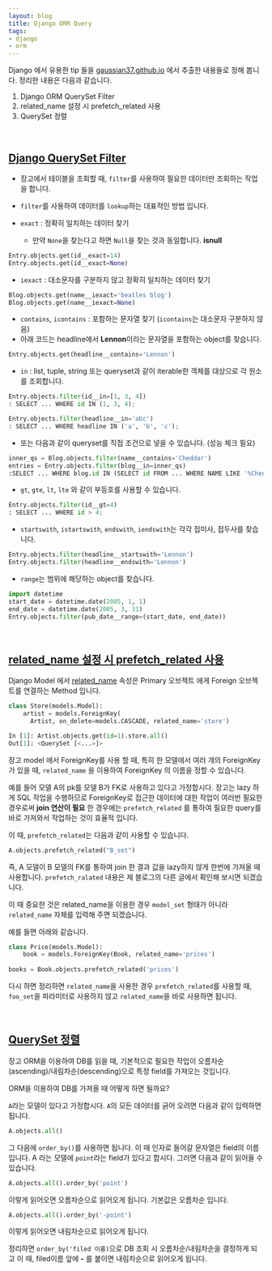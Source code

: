```yaml
---
layout: blog
title: Django ORM Query
tags:
- django
- orm
---
```


Django 에서 유용한 tip 들을 [gaussian37.github.io](https://gaussian37.github.io/) 에서 추출한 내용들로 정해 봅니다. 정리한 내용은 다음과 같습니다.

1. Django ORM QuerySet Filter
2. related_name 설정 시 prefetch_related 사용
3. QuerySet 정렬

<br>

## [Django QuerySet Filter](https://gaussian37.github.io/python-django-django-query-set/)

+ 장고에서 테이블을 조회할 때, `filter`를 사용하여 필요한 데이터만 조회하는 작업을 합니다.
+ `filter`를 사용하여 데이터를 `lookup`하는 대표적인 방법 입니다.

+ `exact` : 정확히 일치하는 데이터 찾기
    + 만약 `None`을 찾는다고 하면 `Null`을 찾는 것과 동일합니다. **isnull**

```python
Entry.objects.get(id__exact=14)
Entry.objects.get(id__exact=None)
``` 

+ `iexact` : 대소문자를 구분하지 않고 정확히 일치하는 데이터 찾기

```python
Blog.objects.get(name__iexact='beatles blog')
Blog.objects.get(name__iexact=None)
```

+ `contains`, `icontains` : 포함하는 문자열 찾기 (`icontains`는 대소문자 구분하지 않음)
+ 아래 코드는 headline에서 **Lennon**이라는 문자열을 포함하는 object를 찾습니다.

```python
Entry.objects.get(headline__contains='Lennon')
```

+ `in` : list, tuple, string 또는 queryset과 같이 iterable한 객체를 대상으로 각 원소를 조회합니다.

```python
Entry.objects.filter(id__in=[1, 3, 4])
: SELECT ... WHERE id IN (1, 3, 4);

Entry.objects.filter(headline__in='abc')
: SELECT ... WHERE headline IN ('a', 'b', 'c');
``` 

+ 또는 다음과 같이 queryset를 직접 조건으로 넣을 수 있습니다. (성능 체크 필요)

```python
inner_qs = Blog.objects.filter(name__contains='Cheddar')
entries = Entry.objects.filter(blog__in=inner_qs)
:SELECT ... WHERE blog.id IN (SELECT id FROM ... WHERE NAME LIKE '%Cheddar%')
```

+ `gt`, `gte`, `lt`, `lte` 와 같이 부등호를 사용할 수 있습니다.

```python
Entry.objects.filter(id__gt=4)
: SELECT ... WHERE id > 4;
```

+ `startswith`, `istartswith`, `endswith`, `iendswith`는 각각 접미사, 접두사를 찾습니다.

```python
Entry.objects.filter(headline__startswith='Lennon')
Entry.objects.filter(headline__endswith='Lennon')
```

+ `range`는 범위에 해당하는 object를 찾습니다.

```python
import datetime
start_date = datetime.date(2005, 1, 1)
end_date = datetime.date(2005, 3, 31)
Entry.objects.filter(pub_date__range=(start_date, end_date))
```

<br>

## [related_name 설정 시 prefetch_related 사용](https://gaussian37.github.io/python-django-related_name/)

Django Model 에서 [related_name](https://velog.io/@brighten_the_way/Django%EC%99%80-Reverse-relations%EA%B3%BC-Relatedname) 속성은 Primary 오브젝트 에게 Foreign 오브젝트를 연결하는 Method 입니다.

```python
class Store(models.Model):
    artist = models.ForeignKey(
      Artist, on_delete=models.CASCADE, related_name='store')

In [1]: Artist.objects.get(id=1).store.all()
Out[1]: <QuerySet [<...>]>
```

장고 model 에서 ForeignKey를 사용 할 때, 특히 한 모델에서 여러 개의 ForeignKey가 있을 때, `related_name` 을 이용하여 ForeignKey 의 이름을 정할 수 있습니다.

예를 들어 모델 A의 pk를 모델 B가 FK로 사용하고 있다고 가정합시다.
장고는 lazy 하게 SQL 작업을 수행하므로 ForeignKey로 접근한 데이터에 대한 작업이 여러번 필요한 경우로써 **join 연산이 필요** 한 경우에는 `prefetch_related` 를 통하여 필요한 query를 바로 가져와서 작업하는 것이 효율적 입니다.

이 때, `prefetch_related`는 다음과 같이 사용할 수 있습니다.

```python
A.objects.prefetch_related("B_set")
```

즉, A 모델이 B 모델의 FK를 통하여 join 한 결과 값을 lazy하지 않게 한번에 가져올 때 사용합니다.
`prefetch_ralated` 내용은 제 블로그의 다른 글에서 확인해 보시면 되겠습니다.

이 때 중요한 것은 related_name을 이용한 경우 `model_set` 형태가 아니라 `related_name` 자체를 입력해 주면 되겠습니다.

예를 들면 아래와 같습니다.

```python
class Price(models.Model):
    book = models.ForeignKey(Book, related_name='prices')
    
books = Book.objects.prefetch_related('prices')
```

다시 하면 정리하면 `related_name`을 사용한 경우 `prefetch_related`를 사용할 때, `foo_set`을 파라미터로 사용하지 않고
`related_name`을 바로 사용하면 됩니다. 

<br>

## [QuerySet 정렬](https://gaussian37.github.io/python-django-queryset-%EC%98%A4%EB%A6%84%EC%B0%A8%EC%88%9C,-%EB%82%B4%EB%A6%BC%EC%B0%A8%EC%88%9C-%EC%A0%95%EB%A0%AC/)

장고 ORM을 이용하여 DB를 읽을 때, 기본적으로 필요한 작업이 
오름차순(ascending)/내림차순(descending)으로 특정 field를 가져오는 것입니다.

ORM을 이용하여 DB를 가져올 때 어떻게 하면 될까요?

`A`라는 모델이 있다고 가정합시다. `A`의 모든 데이터를 긁어 오려면 다음과 같이 입력하면 됩니다.

```python
A.objects.all()
```

그 다음에 `order_by()`를 사용하면 됩니다. 이 때 인자로 들어갈 문자열은 field의 이름입니다.
A 라는 모델에 `point`라는 field가 있다고 합시다. 그러면 다음과 같이 읽어올 수 있습니다.

```python
A.objects.all().order_by('point')
```

이렇게 읽어오면 오름차순으로 읽어오게 됩니다. 기본값은 오름차순 입니다.

```python
A.objects.all().order_by('-point')
```

이렇게 읽어오면 내림차순으로 읽어오게 됩니다.

정리하면 `order_by('filed 이름)`으로 DB 조회 시 오름차순/내림차순을 결정하게 되고 이 때,
filed이름 앞에 **-** 를 붙이면 내림차순으로 읽어오게 됩니다.